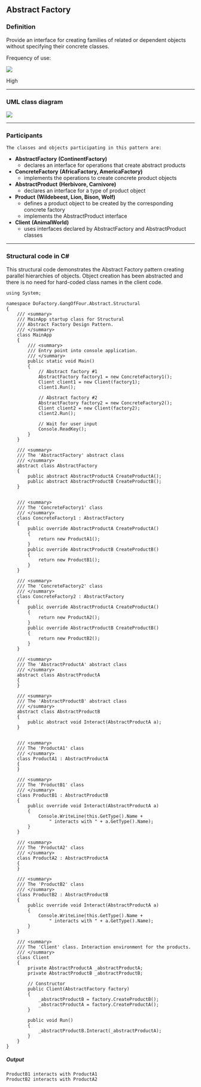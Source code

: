 ## Abstract Factory

### Definition

Provide an interface for creating families of related or dependent objects without specifying their concrete classes.

Frequency of use:

![](https://www.dofactory.com/img/patterns/use-high.jpg)

High

---

### UML class diagram

![](https://www.dofactory.com/img/diagrams/net/abstract.png)

---

### Participants

    The classes and objects participating in this pattern are:

- **AbstractFactory** **(ContinentFactory)**
  - declares an interface for operations that create abstract products
- **ConcreteFactory** **(AfricaFactory, AmericaFactory)**
  - implements the operations to create concrete product objects
- **AbstractProduct** **(Herbivore, Carnivore)**
  - declares an interface for a type of product object
- **Product** **(Wildebeest, Lion, Bison, Wolf)**
  - defines a product object to be created by the corresponding concrete factory
  - implements the AbstractProduct interface
- **Client** **(AnimalWorld)**
  - uses interfaces declared by AbstractFactory and AbstractProduct classes

---

### Structural code in C#

This structural code demonstrates the Abstract Factory pattern creating parallel hierarchies of objects. Object creation has been abstracted and there is no need for hard-coded class names in the client code.

    using System;

    namespace DoFactory.GangOfFour.Abstract.Structural
    {
        /// <summary>
        /// MainApp startup class for Structural
        /// Abstract Factory Design Pattern.
        /// </summary>
        class MainApp
        {
            /// <summary>
            /// Entry point into console application.
            /// </summary>
            public static void Main()
            {
                // Abstract factory #1
                AbstractFactory factory1 = new ConcreteFactory1();
                Client client1 = new Client(factory1);
                client1.Run();

                // Abstract factory #2
                AbstractFactory factory2 = new ConcreteFactory2();
                Client client2 = new Client(factory2);
                client2.Run();

                // Wait for user input
                Console.ReadKey();
            }
        }

        /// <summary>
        /// The 'AbstractFactory' abstract class
        /// </summary>
        abstract class AbstractFactory
        {
            public abstract AbstractProductA CreateProductA();
            public abstract AbstractProductB CreateProductB();
        }


        /// <summary>
        /// The 'ConcreteFactory1' class
        /// </summary>
        class ConcreteFactory1 : AbstractFactory
        {
            public override AbstractProductA CreateProductA()
            {
                return new ProductA1();
            }
            public override AbstractProductB CreateProductB()
            {
                return new ProductB1();
            }
        }

        /// <summary>
        /// The 'ConcreteFactory2' class
        /// </summary>
        class ConcreteFactory2 : AbstractFactory
        {
            public override AbstractProductA CreateProductA()
            {
                return new ProductA2();
            }
            public override AbstractProductB CreateProductB()
            {
                return new ProductB2();
            }
        }

        /// <summary>
        /// The 'AbstractProductA' abstract class
        /// </summary>
        abstract class AbstractProductA
        {
        }

        /// <summary>
        /// The 'AbstractProductB' abstract class
        /// </summary>
        abstract class AbstractProductB
        {
            public abstract void Interact(AbstractProductA a);
        }


        /// <summary>
        /// The 'ProductA1' class
        /// </summary>
        class ProductA1 : AbstractProductA
        {
        }

        /// <summary>
        /// The 'ProductB1' class
        /// </summary>
        class ProductB1 : AbstractProductB
        {
            public override void Interact(AbstractProductA a)
            {
                Console.WriteLine(this.GetType().Name +
                    " interacts with " + a.GetType().Name);
            }
        }

        /// <summary>
        /// The 'ProductA2' class
        /// </summary>
        class ProductA2 : AbstractProductA
        {
        }

        /// <summary>
        /// The 'ProductB2' class
        /// </summary>
        class ProductB2 : AbstractProductB
        {
            public override void Interact(AbstractProductA a)
            {
                Console.WriteLine(this.GetType().Name +
                    " interacts with " + a.GetType().Name);
            }
        }

        /// <summary>
        /// The 'Client' class. Interaction environment for the products.
        /// </summary>
        class Client
        {
            private AbstractProductA _abstractProductA;
            private AbstractProductB _abstractProductB;

            // Constructor
            public Client(AbstractFactory factory)
            {
                _abstractProductB = factory.CreateProductB();
                _abstractProductA = factory.CreateProductA();
            }

            public void Run()
            {
                _abstractProductB.Interact(_abstractProductA);
            }
        }
    }

##### Output

    ProductB1 interacts with ProductA1
    ProductB2 interacts with ProductA2
